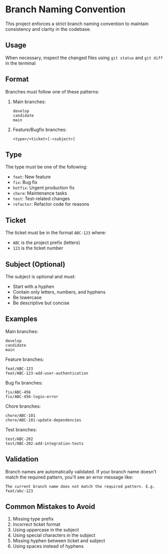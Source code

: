 # Branch Naming Convention

This project enforces a strict branch naming convention to maintain consistency and clarity in the codebase.

## Usage

When necessary, inspect the changed files using `git status` and `git diff` in the terminal

## Format

Branches must follow one of these patterns:

1. Main branches:

   ```text
   develop
   candidate
   main
   ```

2. Feature/Bugfix branches:

   ```text
   <type>/<ticket>[-<subject>]
   ```

## Type

The type must be one of the following:

- `feat`: New feature
- `fix`: Bug fix
- `hotfix`: Urgent production fix
- `chore`: Maintenance tasks
- `test`: Test-related changes
- `refactor`: Refactor code for reasons

## Ticket

The ticket must be in the format `ABC-123` where:

- `ABC` is the project prefix (letters)
- `123` is the ticket number

## Subject (Optional)

The subject is optional and must:

- Start with a hyphen
- Contain only letters, numbers, and hyphens
- Be lowercase
- Be descriptive but concise

## Examples

Main branches:

```text
develop
candidate
main
```

Feature branches:

```text
feat/ABC-123
feat/ABC-123-add-user-authentication
```

Bug fix branches:

```text
fix/ABC-456
fix/ABC-456-login-error
```

Chore branches:

```text
chore/ABC-101
chore/ABC-101-update-dependencies
```

Test branches:

```text
test/ABC-202
test/ABC-202-add-integration-tests
```

## Validation

Branch names are automatically validated. If your branch name doesn't match the required pattern, you'll see an error message like:

```text
The current branch name does not match the required pattern. E.g. feat/abc-123
```

## Common Mistakes to Avoid

1. Missing type prefix
2. Incorrect ticket format
3. Using uppercase in the subject
4. Using special characters in the subject
5. Missing hyphen between ticket and subject
6. Using spaces instead of hyphens
